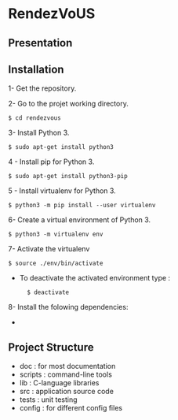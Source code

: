 # RendezVoUS

## Presentation

## Installation

1- Get the repository.

2- Go to the projet working directory.
    
    $ cd rendezvous

3- Install Python 3.

    $ sudo apt-get install python3

4 - Install pip for Python 3.

    $ sudo apt-get install python3-pip

5 - Install virtualenv for Python 3.

    $ python3 -m pip install --user virtualenv

6- Create a virtual environment of Python 3.

    $ python3 -m virtualenv env

7- Activate the virtualenv

    $ source ./env/bin/activate

- To deactivate the activated environment type : 

        $ deactivate

8- Install the folowing dependencies:

-

## Project Structure

- doc : for most documentation
- scripts : command-line tools
- lib : C-language libraries
- src : application source code
- tests : unit testing
- config : for different config files